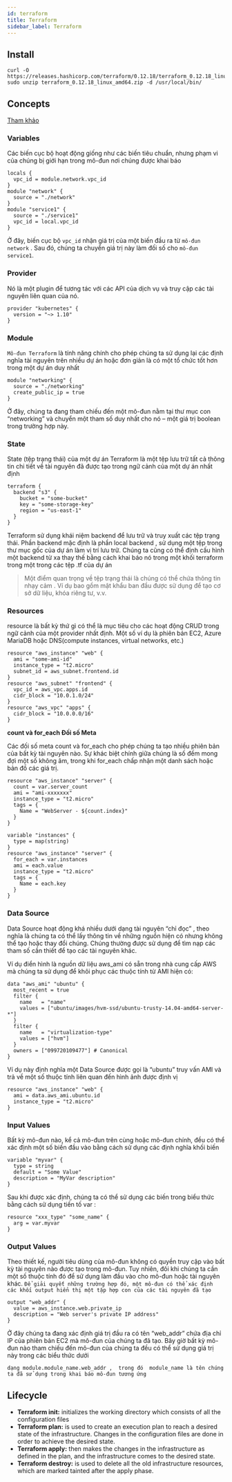 ```yaml
---
id: terraform
title: Terraform
sidebar_label: Terraform
---
```

## Install

```
curl -O https://releases.hashicorp.com/terraform/0.12.18/terraform_0.12.18_linux_amd64.zip
sudo unzip terraform_0.12.18_linux_amd64.zip -d /usr/local/bin/
```
## Concepts
[Tham khảo](https://hocdevops.com/infrastructure-as-code/lam-quen-voi-terrafom/#Workspaces)
### Variables

Các biến cục bộ hoạt động giống như các biến tiêu chuẩn, nhưng phạm vi của chúng bị giới hạn trong mô-đun nơi chúng được khai báo

```
locals {
  vpc_id = module.network.vpc_id
}
module "network" {
  source = "./network"
}
module "service1" {
  source = "./service1"
  vpc_id = local.vpc_id
}
```

Ở đây, biến cục bộ `vpc_id` nhận giá trị của một biến đầu ra từ `mô-đun network` . Sau đó, chúng ta chuyển giá trị này làm đối số cho `mô-đun service1`.

### Provider
Nó là một plugin để tương tác với các API của dịch vụ và truy cập các tài nguyên liên quan của nó.

```
provider "kubernetes" {
  version = "~> 1.10"
}
```
### Module

`Mô-đun Terraform` là tính năng chính cho phép chúng ta sử dụng lại các định nghĩa tài nguyên trên nhiều dự án hoặc đơn giản là có một tổ chức tốt hơn trong một dự án duy nhất

```
module "networking" {
  source = "./networking"
  create_public_ip = true
}
```
Ở đây, chúng ta đang tham chiếu đến một mô-đun nằm tại thư mục con “networking” và chuyển một tham số duy nhất cho nó – một giá trị boolean trong trường hợp này.

### State
State (tệp trạng thái) của một dự án Terraform là một tệp lưu trữ tất cả thông tin chi tiết về tài nguyên đã được tạo trong ngữ cảnh của một dự án nhất định

```
terraform {
  backend "s3" {
    bucket = "some-bucket"
    key = "some-storage-key"
    region = "us-east-1"
  }
}
```
Terraform sử dụng khái niệm backend để lưu trữ và truy xuất các tệp trạng thái. Phần backend mặc định là phần local backend , sử dụng một tệp trong thư mục gốc của dự án làm vị trí lưu trữ. Chúng ta cũng có thể định cấu hình một backend từ xa thay thế bằng cách khai báo nó trong một khối terraform trong một trong các tệp .tf của dự án

> Một điểm quan trọng về tệp trạng thái là chúng có thể chứa thông tin nhạy cảm . Ví dụ bao gồm mật khẩu ban đầu được sử dụng để tạo cơ sở dữ liệu, khóa riêng tư, v.v.


### Resources
resource là bất kỳ thứ gì có thể là mục tiêu cho các hoạt động CRUD trong ngữ cảnh của một provider nhất định. Một số ví dụ là phiên bản EC2, Azure MariaDB hoặc DNS(compute instances, virtual networks, etc.)

```
resource "aws_instance" "web" {
  ami = "some-ami-id"
  instance_type = "t2.micro"
  subnet_id = aws_subnet.frontend.id
}
resource "aws_subnet" "frontend" {
  vpc_id = aws_vpc.apps.id
  cidr_block = "10.0.1.0/24"
}
resource "aws_vpc" "apps" {
  cidr_block = "10.0.0.0/16"
}
```

**count và for_each Đối số Meta**

Các đối số meta count và for_each cho phép chúng ta tạo nhiều phiên bản của bất kỳ tài nguyên nào. Sự khác biệt chính giữa chúng là số đếm mong đợi một số không âm, trong khi for_each  chấp nhận một danh sách hoặc bản đồ các giá trị.

```
resource "aws_instance" "server" {
  count = var.server_count 
  ami = "ami-xxxxxxx"
  instance_type = "t2.micro"
  tags = {
    Name = "WebServer - ${count.index}"
  }
}
```

```
variable "instances" {
  type = map(string)
}
resource "aws_instance" "server" {
  for_each = var.instances 
  ami = each.value
  instance_type = "t2.micro"
  tags = {
    Name = each.key
  }
}
```

### Data Source
Data Source hoạt động khá nhiều dưới dạng tài nguyên “chỉ đọc” , theo nghĩa là chúng ta có thể lấy thông tin về những nguồn hiện có nhưng không thể tạo hoặc thay đổi chúng. Chúng thường được sử dụng để tìm nạp các tham số cần thiết để tạo các tài nguyên khác.

Ví dụ điển hình là nguồn dữ liệu aws_ami có sẵn trong nhà cung cấp AWS mà chúng ta sử dụng để khôi phục các thuộc tính từ AMI hiện có:
```
data "aws_ami" "ubuntu" {
  most_recent = true
  filter {
    name   = "name"
    values = ["ubuntu/images/hvm-ssd/ubuntu-trusty-14.04-amd64-server-*"]
  }
  filter {
    name   = "virtualization-type"
    values = ["hvm"]
  }
  owners = ["099720109477"] # Canonical
}
```

Ví dụ này định nghĩa một Data Source được gọi là “ubuntu” truy vấn AMI và trả về một số thuộc tính liên quan đến hình ảnh được định vị

```
resource "aws_instance" "web" {
  ami = data.aws_ami.ubuntu.id 
  instance_type = "t2.micro"
}
```

### Input Values
Bất kỳ mô-đun nào, kể cả mô-đun trên cùng hoặc mô-đun chính, đều có thể xác định một số biến đầu vào bằng cách sử dụng các định nghĩa khối biến

```
variable "myvar" {
  type = string
  default = "Some Value"
  description = "MyVar description"
}
```

Sau khi được xác định, chúng ta có thể sử dụng các biến trong biểu thức bằng cách sử dụng tiền tố var :

```
resource "xxx_type" "some_name" {
  arg = var.myvar
}
```

### Output Values
Theo thiết kế, người tiêu dùng của mô-đun không có quyền truy cập vào bất kỳ tài nguyên nào được tạo trong mô-đun. Tuy nhiên, đôi khi chúng ta cần một số thuộc tính đó để sử dụng làm đầu vào cho mô-đun hoặc tài nguyên khác. `Để giải quyết những trường hợp đó, một mô-đun có thể xác định các khối output hiển thị một tập hợp con của các tài nguyên đã tạo`

```
output "web_addr" {
  value = aws_instance.web.private_ip
  description = "Web server's private IP address"
}
```
Ở đây chúng ta đang xác định giá trị đầu ra có tên “web_addr” chứa địa chỉ IP của phiên bản EC2 mà mô-đun của chúng ta đã tạo. Bây giờ bất kỳ mô-đun nào tham chiếu đến mô-đun của chúng ta đều có thể sử dụng giá trị này trong các biểu thức dưới

`dạng module.module_name.web_addr ,  trong đó  module_name là tên chúng ta đã sử dụng trong khai báo mô-đun tương ứng`

## Lifecycle
- **Terraform init:** initializes the working directory which consists of all the configuration files
- **Terraform plan:** is used to create an execution plan to reach a desired state of the infrastructure. Changes in the configuration files are done in order to achieve the desired state.
- **Terraform apply:** then makes the changes in the infrastructure as defined in the plan, and the infrastructure comes to the desired state.
- **Terraform destroy:** is used to delete all the old infrastructure resources, which are marked tainted after the apply phase.
